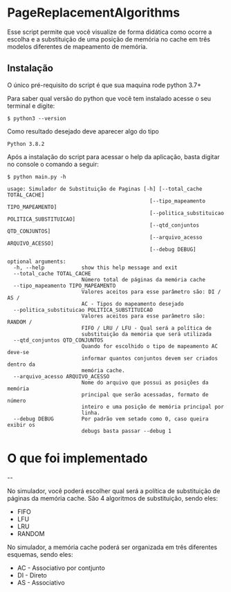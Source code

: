 # PageReplacementAlgorithms

Esse script permite que você visualize de forma didática como ocorre a escolha e a substituição de uma posição de memória no cache em três modelos diferentes de mapeamento de memória.

Instalação
--

O único pré-requisito do script é que sua maquina rode python 3.7+

Para saber qual versão do python que você tem instalado acesse o seu terminal e digite:

```
$ python3 --version
```

Como resultado desejado deve aparecer algo do tipo

```
Python 3.8.2
```

Após a instalação do script para acessar o help da aplicação, basta digitar no console o comando a seguir:

```
$ python main.py -h
```

```
usage: Simulador de Substituição de Paginas [-h] [--total_cache TOTAL_CACHE]
                                              [--tipo_mapeamento TIPO_MAPEAMENTO]
                                              [--politica_substituicao POLITICA_SUBSTITUICAO]
                                              [--qtd_conjuntos QTD_CONJUNTOS]
                                              [--arquivo_acesso ARQUIVO_ACESSO]
                                              [--debug DEBUG]

optional arguments:
  -h, --help            show this help message and exit
  --total_cache TOTAL_CACHE
                        Número total de páginas da memória cache
  --tipo_mapeamento TIPO_MAPEAMENTO
                        Valores aceitos para esse parâmetro são: DI / AS /
                        AC - Tipos do mapeamento desejado
  --politica_substituicao POLITICA_SUBSTITUICAO
                        Valores aceitos para esse parâmetro são: RANDOM /
                        FIFO / LRU / LFU - Qual será a política de
                        substituição da memória que será utilizada
  --qtd_conjuntos QTD_CONJUNTOS
                        Quando for escolhido o tipo de mapeamento AC deve-se
                        informar quantos conjuntos devem ser criados dentro da
                        memória cache.
  --arquivo_acesso ARQUIVO_ACESSO
                        Nome do arquivo que possui as posições da memória
                        principal que serão acessadas, formato de número
                        inteiro e uma posição de memória principal por
                        linha.
  --debug DEBUG         Por padrão vem setado como 0, caso queira exibir os
                        debugs basta passar --debug 1

```
# O que foi implementado
--

No simulador, você poderá escolher qual será a política de substituição de páginas da memória cache. 
São 4 algoritmos de substituição, sendo eles:

* FIFO
* LFU
* LRU
* RANDOM

No simulador, a memória cache poderá ser organizada em três diferentes esquemas, sendo eles:

* AC - Associativo por contjunto
* DI - Direto
* AS - Associativo
